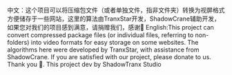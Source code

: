 中文：这个项目可以将压缩包文件（或者单独文件，指非文件夹）转换为视屏格式方便储存于一些网站，这里的算法由TranxStar开发，ShadowCrane辅助开发，如果您对我们的项目感到满意，请捐赠我们，感谢🙇‍
English:This project can convert compressed package files (or individual files, referring to non-folders) into video formats for easy storage on some websites. The algorithms here were developed by TranxStar, with assistance from ShadowCrane.
If you are satisfied with our project, please donate to us. Thank you 🙇‍.
This project dev by ShadowTranx Studio
